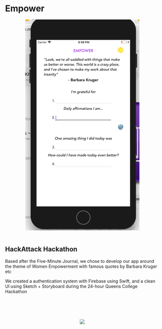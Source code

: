 # Empower

<p align="center">
  <img src="https://raw.githubusercontent.com/Eashir/Empower/master/Empower.png">
      <br><br>
</p>


## HackAttack Hackathon

Based after the Five-Minute Journal, we chose to develop our app around the theme of Women Empowerment with famous quotes by Barbara Kruger etc

We created a authentication system with Firebase using Swift, and a clean UI using Sketch + Storyboard during the 24-hour Queens College Hackathon

<p align="center">
    <br><br>
    <br><br>
  <img src="https://github.com/Eashir/Empower/blob/master/hackattack.png">
</p>


